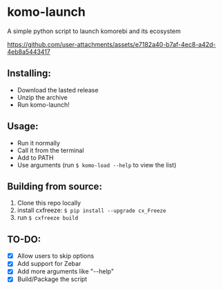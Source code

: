 # komo-launch
A simple python script to launch komorebi and its ecosystem

https://github.com/user-attachments/assets/e7182a40-b7af-4ec8-a42d-4eb8a5443417

## Installing:
- Download the lasted release
- Unzip the archive
- Run komo-launch!

## Usage:
- Run it normally
- Call it from the terminal
- Add to PATH
- Use arguments (run `$ komo-load --help` to view the list)

## Building from source:
1. Clone this repo locally
2. install cxfreeze:
`$ pip install --upgrade cx_Freeze`
3. run `$ cxfreeze build`

## TO-DO:
- [x] Allow users to skip options
- [x] Add support for Zebar
- [x] Add more arguments like "--help"
- [x] Build/Package the script
